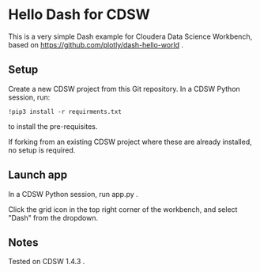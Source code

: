 # Hello Dash for CDSW

This is a very simple Dash example for Cloudera Data Science Workbench, based on https://github.com/plotly/dash-hello-world .

## Setup

Create a new CDSW project from this Git repository. In a CDSW Python session, run:

`!pip3 install -r requirments.txt`

to install the pre-requisites.

If forking from an existing CDSW project where these are already installed, no setup is required.

## Launch app

In a CDSW Python session, run app.py .

Click the grid icon in the top right corner of the workbench, and select "Dash" from the dropdown.

## Notes

Tested on CDSW 1.4.3 .